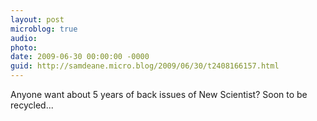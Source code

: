 ```yaml
---
layout: post
microblog: true
audio: 
photo: 
date: 2009-06-30 00:00:00 -0000
guid: http://samdeane.micro.blog/2009/06/30/t2408166157.html
---
```

Anyone want about 5 years of back issues of New Scientist? Soon to be recycled...
